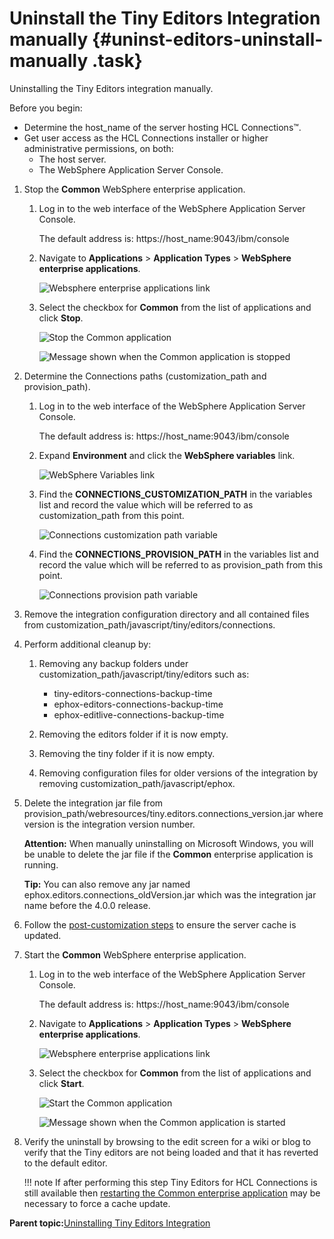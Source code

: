 # Uninstall the Tiny Editors Integration manually {#uninst-editors-uninstall-manually .task}

Uninstalling the Tiny Editors integration manually.

Before you begin:

-   Determine the host\_name of the server hosting HCL Connections™.
-   Get user access as the HCL Connections installer or higher administrative permissions, on both:
    -   The host server.
    -   The WebSphere Application Server Console.

1.  Stop the **Common** WebSphere enterprise application.

    1.  Log in to the web interface of the WebSphere Application Server Console.

        The default address is: https://host\_name:9043/ibm/console

    2.  Navigate to **Applications** \> **Application Types** \> **WebSphere enterprise applications**.

        ![Websphere enterprise applications link](resource/was/applications_applications.png)

    3.  Select the checkbox for **Common** from the list of applications and click **Stop**.

        ![Stop the Common application](resource/was/applications_common_stop.png)

        ![Message shown when the Common application is stopped](resource/was/applications_common_stopped.png "Dialog shown when Common application is stopped")

2.  Determine the Connections paths \(customization\_path and provision\_path\).

    1.  Log in to the web interface of the WebSphere Application Server Console.

        The default address is: https://host\_name:9043/ibm/console

    2.  Expand **Environment** and click the **WebSphere variables** link.

        ![WebSphere Variables link](resource/was/environment_websphere_variables.png)

    3.  Find the **CONNECTIONS\_CUSTOMIZATION\_PATH** in the variables list and record the value which will be referred to as customization\_path from this point.

        ![Connections customization path variable](resource/was/environment_websphere_variables_customization_path.png)

    4.  Find the **CONNECTIONS\_PROVISION\_PATH** in the variables list and record the value which will be referred to as provision\_path from this point.

        ![Connections provision path variable](resource/was/environment_websphere_variables_provision_path.png)

3.  Remove the integration configuration directory and all contained files from customization\_path/javascript/tiny/editors/connections.

4.  Perform additional cleanup by:

    1.  Removing any backup folders under customization\_path/javascript/tiny/editors such as:

        -   tiny-editors-connections-backup-time
        -   ephox-editors-connections-backup-time
        -   ephox-editlive-connections-backup-time
    2.  Removing the editors folder if it is now empty.

    3.  Removing the tiny folder if it is now empty.

    4.  Removing configuration files for older versions of the integration by removing customization\_path/javascript/ephox.

5.  Delete the integration jar file from provision\_path/webresources/tiny.editors.connections\_version.jar where version is the integration version number.

    **Attention:** When manually uninstalling on Microsoft Windows, you will be unable to delete the jar file if the **Common** enterprise application is running.

    **Tip:** You can also remove any jar named ephox.editors.connections\_oldVersion.jar which was the integration jar name before the 4.0.0 release.

6.  Follow the [post-customization steps](https://help.hcltechsw.com/connections/v6/admin/customize/t_admin_common_customize_postreq.html) to ensure the server cache is updated.

7.  Start the **Common** WebSphere enterprise application.

    1.  Log in to the web interface of the WebSphere Application Server Console.

        The default address is: https://host\_name:9043/ibm/console

    2.  Navigate to **Applications** \> **Application Types** \> **WebSphere enterprise applications**.

        ![Websphere enterprise applications link](resource/was/applications_applications.png)

    3.  Select the checkbox for **Common** from the list of applications and click **Start**.

        ![Start the Common application](resource/was/applications_common_start.png)

        ![Message shown when the Common application is started](resource/was/applications_common_started.png "Dialog shown when Common application is started")

8.  Verify the uninstall by browsing to the edit screen for a wiki or blog to verify that the Tiny editors are not being loaded and that it has reverted to the default editor.

    !!! note
    If after performing this step Tiny Editors for HCL Connections is still available then [restarting the Common enterprise application](t_restart-common-app.md) may be necessary to force a cache update.


**Parent topic:**[Uninstalling Tiny Editors Integration](../../install/tiny_editors/t_03-uninst_01-editors_00-summary.md)


